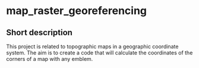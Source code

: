 # map_raster_georeferencing

## Short description
This project is related to topographic maps in a geographic coordinate system.
The aim is to create a code that will calculate the coordinates of the corners of a map with any emblem.

 
